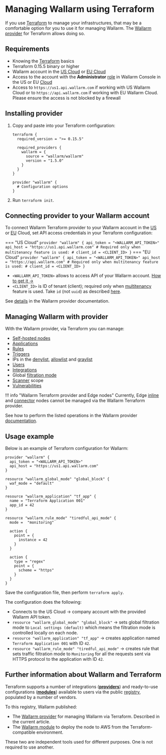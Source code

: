 # Managing Wallarm using Terraform

If you use [Terraform](https://www.terraform.io/) to manage your infrastructures, that may be a comfortable option for you to use it for managing Wallarm. The [Wallarm provider](https://registry.terraform.io/providers/wallarm/wallarm/latest/docs) for Terraform allows doing so.

## Requirements

* Knowing the [Terraform](https://www.terraform.io/) basics
* Terraform 0.15.5 binary or higher
* Wallarm account in the [US Cloud](https://us1.my.wallarm.com/) or [EU Cloud](https://my.wallarm.com/)
* Access to the account with the **Administrator** [role](../../user-guides/settings/users.md#user-roles) in Wallarm Console in the US or EU [Cloud](../../about-wallarm/overview.md#cloud)
* Access to `https://us1.api.wallarm.com` if working with US Wallarm Cloud or to `https://api.wallarm.com` if working with EU Wallarm Cloud. Please ensure the access is not blocked by a firewall

## Installing provider

1. Copy and paste into your Terraform configuration:

    ```
    terraform {
      required_version = ">= 0.15.5"

      required_providers {
        wallarm = {
          source = "wallarm/wallarm"
          version = "1.5.0"
        }
      }
    }

    provider "wallarm" {
      # Configuration options
    }
    ```

1. Run `terraform init`.

## Connecting provider to your Wallarm account

To connect Wallarm Terraform provider to your Wallarm account in the [US](https://us1.my.wallarm.com/signup) or [EU](https://my.wallarm.com/signup) Cloud, set API access credentials in your Terraform configuration:

=== "US Cloud"
    ```
    provider "wallarm" {
      api_token = "<WALLARM_API_TOKEN>"
      api_host = "https://us1.api.wallarm.com"
      # Required only when multitenancy feature is used:
      # client_id = <CLIENT_ID>
    }
    ```
=== "EU Cloud"
    ```
    provider "wallarm" {
      api_token = "<WALLARM_API_TOKEN>"
      api_host = "https://api.wallarm.com"
      # Required only when multitenancy feature is used:
      # client_id = <CLIENT_ID>
    }
    ```

* `<WALLARM_API_TOKEN>` allows to access API of your Wallarm account. [How to get it →](../../user-guides/settings/api-tokens.md)
* `<CLIENT_ID>` is ID of tenant (client); required only when [multitenancy](../../installation/multi-tenant/overview.md) feature is used. Take `id` (not `uuid`) as described [here](../../installation/multi-tenant/configure-accounts.md#via-the-wallarm-api).

See [details](https://registry.terraform.io/providers/wallarm/wallarm/latest/docs) in the Wallarm provider documentation.

## Managing Wallarm with provider

With the Wallarm provider, via Terraform you can manage:

* [Self-hosted nodes](../../user-guides/nodes/nodes.md)
* [Applications](../../user-guides/settings/applications.md)
* [Rules](../../user-guides/rules/rules.md)
* [Triggers](../../user-guides/triggers/triggers.md)
* IPs in the [denylist](../../user-guides/ip-lists/overview.md), [allowlist](../../user-guides/ip-lists/overview.md) and [graylist](../../user-guides/ip-lists/overview.md)
* [Users](../../user-guides/settings/users.md)
* [Integrations](../../user-guides/settings/integrations/integrations-intro.md)
* Global [filtration mode](../../admin-en/configure-wallarm-mode.md)
* [Scanner](../../user-guides/scanner.md) scope
* [Vulnerabilities](../../user-guides/vulnerabilities.md)

!!! info "Wallarm Terraform provider and Edge nodes"
    Currently, Edge [inline](../../installation/security-edge/deployment.md) and [connector](../../installation/se-connector.md) nodes cannot be managed via the Wallarm Terraform provider.

See how to perform the listed operations in the Wallarm provider [documentation](https://registry.terraform.io/providers/wallarm/wallarm/latest/docs).

## Usage example

Below is an example of Terraform configuration for Wallarm:

```
provider "wallarm" {
  api_token = "<WALLARM_API_TOKEN>"
  api_host = "https://us1.api.wallarm.com"
}

resource "wallarm_global_mode" "global_block" {
  waf_mode = "default"
}

resource "wallarm_application" "tf_app" {
  name = "Terraform Application 001"
  app_id = 42
}

resource "wallarm_rule_mode" "tiredful_api_mode" {
  mode =  "monitoring"

  action {
    point = {
      instance = 42
    }
  }

  action {
    type = "regex"
    point = {
      scheme = "https"
    }
  }
}
```

Save the configuration file, then perform `terraform apply`.

The configuration does the following:

* Connects to the US Cloud → company account with the provided Wallarm API token.
* `resource "wallarm_global_mode" "global_block"` → sets global filtration mode to `Local settings (default)` which means the filtration mode is controlled locally on each node.
* `resource "wallarm_application" "tf_app"` → creates application named `Terraform Application 001` with ID `42`.
* `resource "wallarm_rule_mode" "tiredful_api_mode"` → creates rule that sets traffic filtration mode to `Monitoring` for all the requests sent via HTTPS protocol to the application with ID `42`.

## Further information about Wallarm and Terraform

Terraform supports a number of integrations (**[providers](https://www.terraform.io/language/providers)**) and ready-to-use configurations (**[modules](https://www.terraform.io/language/modules)**) available to users via the public [registry](https://www.terraform.io/registry#navigating-the-registry), populated by a number of vendors.

To this registry, Wallarm published:

* The [Wallarm provider](https://registry.terraform.io/providers/wallarm/wallarm/latest/docs) for managing Wallarm via Terraform. Described in the current article.
* The [Wallarm module](../../installation/cloud-platforms/aws/terraform-module/overview.md) to deploy the node to AWS from the Terraform-compatible environment.

These two are independent tools used for different purposes. One is not required to use another.
